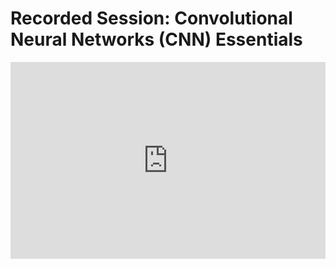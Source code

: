 # Recorded Session: Convolutional Neural Networks (CNN) Essentials

<iframe width="100%" height="315" src="https://youtube.com/embed/YyoSuP_aFN8" title="YouTube video player" frameborder="0" allow="accelerometer; autoplay; clipboard-write; encrypted-media; gyroscope; picture-in-picture" allowfullscreen></iframe>